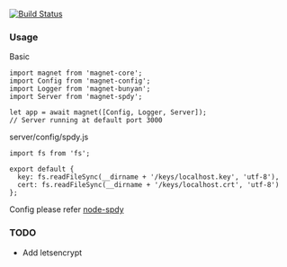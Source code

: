 [![Build Status](https://travis-ci.org/Magnetjs/magnet-spdy.svg?branch=master)](https://travis-ci.org/Magnetjs/magnet-spdy)

### Usage
Basic
```
import magnet from 'magnet-core';
import Config from 'magnet-config';
import Logger from 'magnet-bunyan';
import Server from 'magnet-spdy';

let app = await magnet([Config, Logger, Server]);
// Server running at default port 3000
```
server/config/spdy.js
```
import fs from 'fs';

export default {
  key: fs.readFileSync(__dirname + '/keys/localhost.key', 'utf-8'),
  cert: fs.readFileSync(__dirname + '/keys/localhost.crt', 'utf-8')
};
```
Config please refer [node-spdy](https://github.com/indutny/node-spdy)

### TODO
- Add letsencrypt
